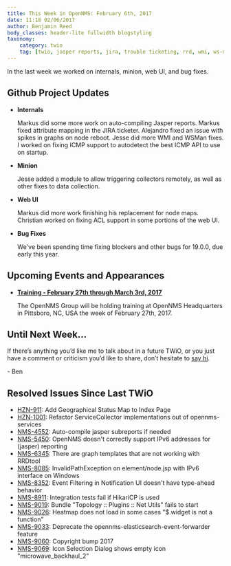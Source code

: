 ```yaml
---
title: This Week in OpenNMS: February 6th, 2017
date: 11:18 02/06/2017
author: Benjamin Reed
body_classes: header-lite fullwidth blogstyling
taxonomy:
    category: twio
    tag: [twio, jasper reports, jira, trouble ticketing, rrd, wmi, ws-man, graphing, icmp, ping, data collection, node maps, maps, acls, bug fixes, training]
---
```


In the last week we worked on internals, minion, web UI, and bug fixes.

<!-- git log --all --no-merges --since='2017-01-30 00:00:00' --until='2017-02-06 00:00:00' --format='%Cblue%ai %Cgreen%aN %Cred%d %Creset%s %Cblue(%H)' | sort | less -R -->

## Github Project Updates

* __Internals__

  Markus did some more work on auto-compiling Jasper reports.  Markus fixed attribute mapping in the JIRA ticketer.  Alejandro fixed an issue with spikes in graphs on node reboot.  Jesse did more WMI and WSMan fixes.  I worked on fixing ICMP support to autodetect the best ICMP API to use on startup.

* __Minion__

  Jesse added a module to allow triggering collectors remotely, as well as other fixes to data collection.

* __Web UI__

  Markus did more work finishing his replacement for node maps.  Christian worked on fixing ACL support in some portions of the web UI.

* __Bug Fixes__

  We've been spending time fixing blockers and other bugs for 19.0.0, due early this year.


## Upcoming Events and Appearances

* __[Training - February 27th through March 3rd, 2017](https://www.opennms.com/opennms-training-dates-announced-for-february-2017/)__

  The OpenNMS Group will be holding training at OpenNMS Headquarters in Pittsboro, NC, USA the week of February 27th, 2017.

## Until Next Week…

If there’s anything you’d like me to talk about in a future TWiO, or you just have a comment or criticism you’d like to share, don’t hesitate to [say hi](mailto:twio@opennms.org).

\- Ben

## Resolved Issues Since Last TWiO

* [HZN-911](https://issues.opennms.org/browse/HZN-911): Add Geographical Status Map to Index Page
* [HZN-1001](https://issues.opennms.org/browse/HZN-1001): Refactor ServiceCollector implementations out of opennms-services
* [NMS-4552](https://issues.opennms.org/browse/NMS-4552): Auto-compile jasper subreports if needed
* [NMS-5450](https://issues.opennms.org/browse/NMS-5450): OpenNMS doesn't correctly support IPv6 addresses for (jasper) reporting
* [NMS-6345](https://issues.opennms.org/browse/NMS-6345): There are graph templates that are not working with RRDtool
* [NMS-8085](https://issues.opennms.org/browse/NMS-8085): InvalidPathException on element/node.jsp with IPv6 interface on Windows
* [NMS-8352](https://issues.opennms.org/browse/NMS-8352): Event Filtering in Notification UI doesn't have type-ahead behavior
* [NMS-8911](https://issues.opennms.org/browse/NMS-8911): Integration tests fail if HikariCP is used
* [NMS-9019](https://issues.opennms.org/browse/NMS-9019): Bundle "Topology :: Plugins :: Net Utils" fails to start
* [NMS-9026](https://issues.opennms.org/browse/NMS-9026): Heatmap does not load in some cases "$.widget is not a function"
* [NMS-9033](https://issues.opennms.org/browse/NMS-9033): Deprecate the opennms-elasticsearch-event-forwarder feature
* [NMS-9060](https://issues.opennms.org/browse/NMS-9060): Copyright bump 2017
* [NMS-9069](https://issues.opennms.org/browse/NMS-9069): Icon Selection Dialog shows empty icon "microwave_backhaul_2"

<!--
  https://github.com/OpenNMS/twio-fodder/blob/master/scripts/twio-issues-list.pl
-->
